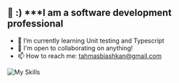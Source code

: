   👋 :) 
  ***I am a software development professional 
-
- 🌱 I’m currently learning Unit testing and Typescript
- 🤝 I'm open to collaborating on anything!
- 📫 How to reach me: tahmasbiashkan@gmail.com 


 ![My Skills](https://skillicons.dev/icons?i=dotnet,cs,angular,mysql,html,css,js,ts,sql)
